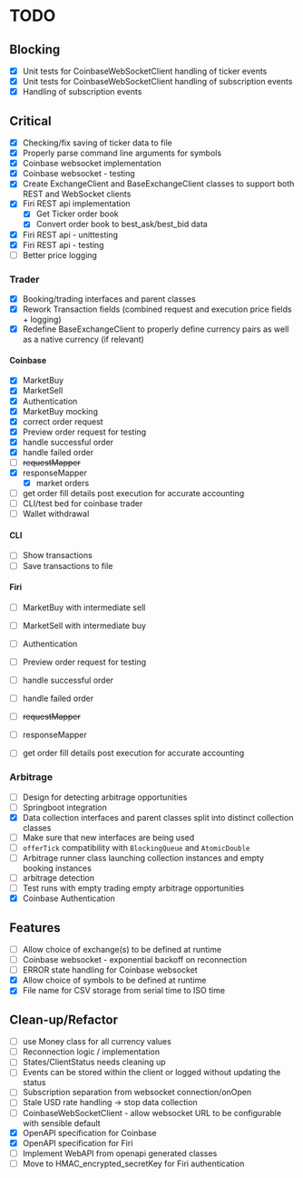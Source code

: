 # TODO

## Blocking
- [X] Unit tests for CoinbaseWebSocketClient handling of ticker events
- [X] Unit tests for CoinbaseWebSocketClient handling of subscription events
- [X] Handling of subscription events

## Critical
- [X] Checking/fix saving of ticker data to file
- [X] Properly parse command line arguments for symbols
- [X] Coinbase websocket implementation
- [X] Coinbase websocket - testing
- [X] Create ExchangeClient and BaseExchangeClient classes to support both REST and WebSocket clients
- [X] Firi REST api implementation
    - [x] Get Ticker order book
    - [X] Convert order book to best_ask/best_bid data
- [X] Firi REST api - unittesting
- [X] Firi REST api - testing
- [ ] Better price logging

### Trader
- [X] Booking/trading interfaces and parent classes
- [X] Rework Transaction fields (combined request and execution price fields + logging)
- [X] Redefine BaseExchangeClient to properly define currency pairs as well as a native currency (if relevant)

#### Coinbase
- [X] MarketBuy
- [X] MarketSell
- [X] Authentication
- [X] MarketBuy mocking
- [X] correct order request
- [X] Preview order request for testing
- [X] handle successful order
- [X] handle failed order
- [ ] ~~requestMapper~~
- [X] responseMapper
  - [X] market orders
- [ ] get order fill details post execution for accurate accounting
- [ ] CLI/test bed for coinbase trader
- [ ] Wallet withdrawal

#### CLI
- [ ] Show transactions
- [ ] Save transactions to file

#### Firi
- [ ] MarketBuy with intermediate sell
- [ ] MarketSell with intermediate buy
- [ ] Authentication
- [ ] Preview order request for testing
- [ ] handle successful order
- [ ] handle failed order
- [ ] ~~requestMapper~~
- [ ] responseMapper
- [ ] get order fill details post execution for accurate accounting


### Arbitrage
- [ ] Design for detecting arbitrage opportunities
- [ ] Springboot integration
- [X] Data collection interfaces and parent classes split into distinct collection classes
- [ ] Make sure that new interfaces are being used
- [ ] `offerTick` compatibility with `BlockingQueue` and `AtomicDouble`
- [ ] Arbitrage runner class launching collection instances and empty booking instances
- [ ] arbitrage detection
- [ ] Test runs with empty trading empty arbitrage opportunities
- [X] Coinbase Authentication

## Features
- [ ] Allow choice of exchange(s) to be defined at runtime
- [ ] Coinbase websocket - exponential backoff on reconnection
- [ ] ERROR state handling for Coinbase websocket
- [X] Allow choice of symbols to be defined at runtime
- [X] File name for CSV storage from serial time to ISO time

## Clean-up/Refactor
- [ ] use Money class for all currency values
- [ ] Reconnection logic / implementation 
- [ ] States/ClientStatus needs cleaning up
- [ ] Events can be stored within the client or logged without updating the status
- [ ] Subscription separation from websocket connection/onOpen
- [ ] Stale USD rate handling -> stop data collection
- [ ] CoinbaseWebSocketClient - allow websocket URL to be configurable with sensible default
- [X] OpenAPI specification for Coinbase
- [X] OpenAPI specification for Firi
- [ ] Implement WebAPI from openapi generated classes
- [ ] Move to HMAC_encrypted_secretKey for Firi authentication